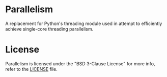 # Parallelism

A replacement for Python's threading module used in attempt to efficiently achieve single-core threading parallelism.

# License

Parallelism is licensed under the "BSD 3-Clause License" for more info, refer to the [LICENSE](LICENSE) file.
